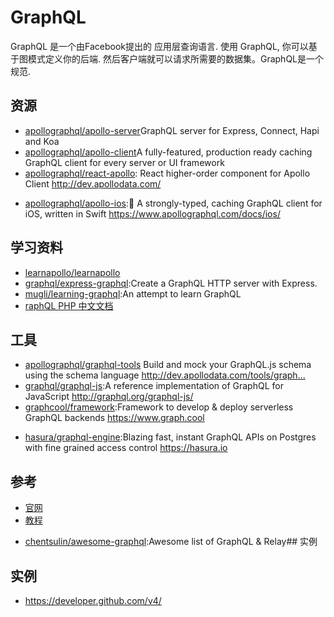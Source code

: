 # GraphQL

GraphQL 是一个由Facebook提出的 应用层查询语言. 使用 GraphQL, 你可以基于图模式定义你的后端. 然后客户端就可以请求所需要的数据集。GraphQL是一个规范.

## 资源

- [apollographql/apollo-server](https://github.com/apollographql/apollo-server)GraphQL server for Express, Connect, Hapi and Koa
- [apollographql/apollo-client](https://github.com/apollographql/apollo-client)A fully-featured, production ready caching GraphQL client for every server or UI framework
- [apollographql/react-apollo](https://github.com/apollographql/react-apollo): React higher-order component for Apollo Client http://dev.apollodata.com/
* [apollographql/apollo-ios](https://github.com/apollographql/apollo-ios):📱 A strongly-typed, caching GraphQL client for iOS, written in Swift https://www.apollographql.com/docs/ios/

## 学习资料

- [learnapollo/learnapollo](https://github.com/learnapollo/learnapollo)
- [graphql/express-graphql](https://github.com/graphql/express-graphql):Create a GraphQL HTTP server with Express.
- [mugli/learning-graphql](https://github.com/mugli/learning-graphql):An attempt to learn GraphQL
- [raphQL PHP 中文文档](https://laravel-china.org/docs/graphql-php)

## 工具

- [apollographql/graphql-tools](https://github.com/apollographql/graphql-tools)  Build and mock your GraphQL.js schema using the schema language http://dev.apollodata.com/tools/graph…
- [graphql/graphql-js](https://github.com/graphql/graphql-js):A reference implementation of GraphQL for JavaScript http://graphql.org/graphql-js/
- [graphcool/framework](https://github.com/graphcool/framework):Framework to develop & deploy serverless GraphQL backends https://www.graph.cool
* [hasura/graphql-engine](https://github.com/hasura/graphql-engine):Blazing fast, instant GraphQL APIs on Postgres with fine grained access control https://hasura.io

## 参考

- [官网](http://graphql.org/)
- [教程](https://www.howtographql.com/)
* [chentsulin/awesome-graphql](https://github.com/chentsulin/awesome-graphql):Awesome list of GraphQL & Relay## 实例

## 实例

* <https://developer.github.com/v4/>
